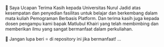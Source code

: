 🙏 Saya Ucapan Terima Kasih kepada Universitas Nurul Jadid atas kesempatan dan penyedian fasilitas untuk belajar dan berkembang dalam mata kuliah Pemograman Berbasis Platform. Dan terima kasih juga kepada dosen pengampu kami bapak Matlubul Khairi yang telah membimbing dan memberikan ilmu yang sangat bermanfaat dalam perkuliahan.

🌟 Jangan lupa beri ⭐ di repository ini jika bermanfaat!
...
